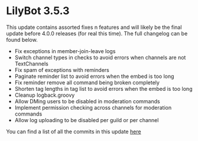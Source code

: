 # LilyBot 3.5.3

This update contains assorted fixes n features and will likely be the final update before 4.0.0 releases (for real this time).
The full changelog can be found below.

* Fix exceptions in member-join-leave logs
* Switch channel types in checks to avoid errors when channels are not TextChannels
* Fix spam of exceptions with reminders
* Paginate reminder list to avoid errors when the embed is too long
* Fix reminder remove all command being broken completely
* Shorten tag lengths in tag list to avoid errors when the embed is too long
* Cleanup logback.groovy
* Allow DMing users to be disabled in moderation commands
* Implement permission checking across channels for moderation commands
* Allow log uploading to be disabled per guild or per channel

You can find a list of all the commits in this update [here](https://github.com/IrisShaders/LilyBot/compare/v3.5.3...v3.5.4)
